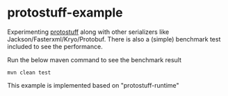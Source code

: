 protostuff-example
==================

Experimenting [protostuff](https://code.google.com/p/protostuff/) along with other serializers like Jackson/Fasterxml/Kryo/Protobuf.
There is also a (simple) benchmark test included to see the performance.

Run the below maven command to see the benchmark result

	mvn clean test


This example is implemented based on "protostuff-runtime"
